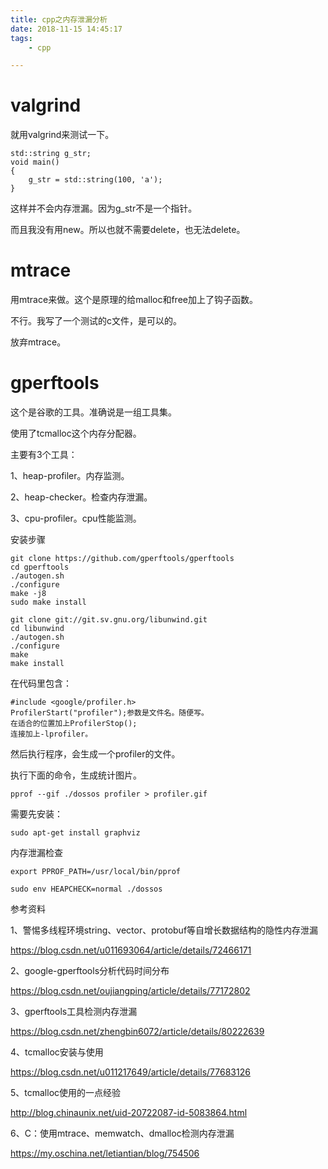 ```yaml
---
title: cpp之内存泄漏分析
date: 2018-11-15 14:45:17
tags:
	- cpp

---
```




# valgrind

就用valgrind来测试一下。

```
std::string g_str;
void main()
{
    g_str = std::string(100, 'a');
}
```

这样并不会内存泄漏。因为g_str不是一个指针。

而且我没有用new。所以也就不需要delete，也无法delete。

# mtrace

用mtrace来做。这个是原理的给malloc和free加上了钩子函数。

不行。我写了一个测试的c文件，是可以的。

放弃mtrace。



# gperftools

这个是谷歌的工具。准确说是一组工具集。

使用了tcmalloc这个内存分配器。

主要有3个工具：

1、heap-profiler。内存监测。

2、heap-checker。检查内存泄漏。

3、cpu-profiler。cpu性能监测。

安装步骤

```
git clone https://github.com/gperftools/gperftools
cd gperftools
./autogen.sh
./configure
make -j8
sudo make install
```

```
git clone git://git.sv.gnu.org/libunwind.git
cd libunwind
./autogen.sh
./configure
make
make install
```

在代码里包含：

```
#include <google/profiler.h>
ProfilerStart("profiler");参数是文件名。随便写。
在适合的位置加上ProfilerStop();
连接加上-lprofiler。
```

然后执行程序，会生成一个profiler的文件。

执行下面的命令，生成统计图片。

```
pprof --gif ./dossos profiler > profiler.gif
```

需要先安装：

```
sudo apt-get install graphviz
```



内存泄漏检查

```
export PPROF_PATH=/usr/local/bin/pprof
```

```
sudo env HEAPCHECK=normal ./dossos
```



参考资料

1、警惕多线程环境string、vector、protobuf等自增长数据结构的隐性内存泄漏

https://blog.csdn.net/u011693064/article/details/72466171

2、google-gperftools分析代码时间分布

https://blog.csdn.net/oujiangping/article/details/77172802

3、gperftools工具检测内存泄漏

https://blog.csdn.net/zhengbin6072/article/details/80222639

4、tcmalloc安装与使用

https://blog.csdn.net/u011217649/article/details/77683126

5、tcmalloc使用的一点经验

http://blog.chinaunix.net/uid-20722087-id-5083864.html

6、C：使用mtrace、memwatch、dmalloc检测内存泄漏

https://my.oschina.net/letiantian/blog/754506